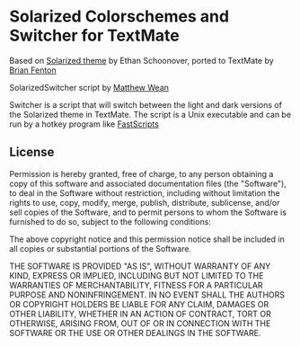 Solarized Colorschemes and Switcher for TextMate
================================================
Based on [Solarized theme](http://ethanschoonover.com/solarized) by Ethan Schoonover, ported to TextMate by [Brian Fenton](https://github.com/fentie)

SolarizedSwitcher script by [Matthew Wean](github.com/mwean)

Switcher is a script that will switch between the light and dark versions of the Solarized theme in TextMate. The script is a Unix executable and can be run by a hotkey program like [FastScripts](http://www.red-sweater.com/fastscripts/)



License
-------

Permission is hereby granted, free of charge, to any person obtaining a copy
of this software and associated documentation files (the "Software"), to deal
in the Software without restriction, including without limitation the rights
to use, copy, modify, merge, publish, distribute, sublicense, and/or sell
copies of the Software, and to permit persons to whom the Software is
furnished to do so, subject to the following conditions:

The above copyright notice and this permission notice shall be included in
all copies or substantial portions of the Software.

THE SOFTWARE IS PROVIDED "AS IS", WITHOUT WARRANTY OF ANY KIND, EXPRESS OR
IMPLIED, INCLUDING BUT NOT LIMITED TO THE WARRANTIES OF MERCHANTABILITY,
FITNESS FOR A PARTICULAR PURPOSE AND NONINFRINGEMENT. IN NO EVENT SHALL THE
AUTHORS OR COPYRIGHT HOLDERS BE LIABLE FOR ANY CLAIM, DAMAGES OR OTHER
LIABILITY, WHETHER IN AN ACTION OF CONTRACT, TORT OR OTHERWISE, ARISING FROM,
OUT OF OR IN CONNECTION WITH THE SOFTWARE OR THE USE OR OTHER DEALINGS IN
THE SOFTWARE.